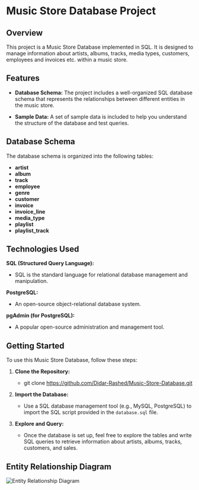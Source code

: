 # Music Store Database Project

## Overview

This project is a Music Store Database implemented in SQL. It is designed to manage information about artists, albums, tracks, media types, customers, employees and invoices etc. within a music store.

## Features

- **Database Schema:** The project includes a well-organized SQL database schema that represents the relationships between different entities in the music store.

- **Sample Data:** A set of sample data is included to help you understand the structure of the database and test queries.

## Database Schema

The database schema is organized into the following tables:

- **artist**
- **album** 
- **track**
- **employee**
- **genre**
- **customer**
- **invoice**
- **invoice_line**
- **media_type**
- **playlist**
- **playlist_track**

## Technologies Used

**SQL (Structured Query Language):**
- SQL is the standard language for relational database management and manipulation.

**PostgreSQL:**
- An open-source object-relational database system.

**pgAdmin (for PostgreSQL):**
- A popular open-source administration and management tool.

## Getting Started
To use this Music Store Database, follow these steps:

1. **Clone the Repository:**
   - git clone https://github.com/Didar-Rashed/Music-Store-Database.git

2. **Import the Database:**
   - Use a SQL database management tool (e.g., MySQL, PostgreSQL) to import the SQL script provided in the `database.sql` file.

3. **Explore and Query:**
   - Once the database is set up, feel free to explore the tables and write SQL queries to retrieve information about artists, albums, tracks, customers, and sales.

## Entity Relationship Diagram

![Entity Relationship Diagram](https://github.com/Didar-Rashed/Music-Store-Database/assets/158755071/550d04b8-90e8-4fbf-af3f-4bd1c4ce5749)

